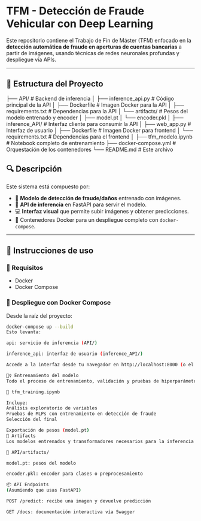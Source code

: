 # TFM - Detección de Fraude Vehicular con Deep Learning

Este repositorio contiene el Trabajo de Fin de Máster (TFM) enfocado en la **detección automática de fraude en aperturas de cuentas bancarias** a partir de imágenes, usando técnicas de redes neuronales profundas y despliegue vía APIs.

---

## 📁 Estructura del Proyecto
├── API/ # Backend de inferencia
│ ├── inference_api.py # Código principal de la API
│ ├── Dockerfile # Imagen Docker para la API
│ ├── requirements.txt # Dependencias para la API
│ └── artifacts/ # Pesos del modelo entrenado y encoder
│ ├── model.pt
│ └── encoder.pkl
│
├── inference_API/ # Interfaz cliente para consumir la API
│ ├── web_app.py # Interfaz de usuario
│ ├── Dockerfile # Imagen Docker para frontend
│ └── requirements.txt # Dependencias para el frontend
│
├── tfm_modelo.ipynb # Notebook completo de entrenamiento
├── docker-compose.yml # Orquestación de los contenedores
└── README.md # Este archivo

## 🔍 Descripción

Este sistema está compuesto por:

- 🧠 **Modelo de detección de fraude/daños** entrenado con imágenes.
- 🔁 **API de inferencia** en FastAPI para servir el modelo.
- 💻 **Interfaz visual** que permite subir imágenes y obtener predicciones.
- 🐳 Contenedores Docker para un despliegue completo con `docker-compose`.

---

## 🚀 Instrucciones de uso

### 🔧 Requisitos

- Docker
- Docker Compose

### 🐳 Despliegue con Docker Compose

Desde la raíz del proyecto:

```bash
docker-compose up --build
Esto levanta:

api: servicio de inferencia (API/)

inference_api: interfaz de usuario (inference_API/)

Accede a la interfaz desde tu navegador en http://localhost:8000 (o el puerto definido).

🏋️‍♀️ Entrenamiento del modelo
Todo el proceso de entrenamiento, validación y pruebas de hiperparámetros está documentado en:

📓 tfm_training.ipynb

Incluye:
Análisis exploratorio de variables
Pruebas de MLPs con entrenamiento en detección de fraude
Selección del final

Exportación de pesos (model.pt)
🧪 Artifacts
Los modelos entrenados y transformadores necesarios para la inferencia están guardados en:

📁 API/artifacts/

model.pt: pesos del modelo

encoder.pkl: encoder para clases o preprocesamiento

📦 API Endpoints
(Asumiendo que usas FastAPI)

POST /predict: recibe una imagen y devuelve predicción

GET /docs: documentación interactiva vía Swagger

